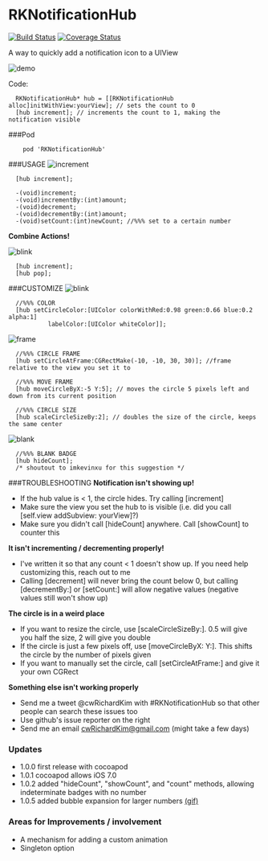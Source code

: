 RKNotificationHub
=================

[![Build Status](https://travis-ci.org/cevitcejbo/RKNotificationHub.svg?branch=master)](https://travis-ci.org/cevitcejbo/RKNotificationHub)
[![Coverage Status](https://coveralls.io/repos/cevitcejbo/RKNotificationHub/badge.svg?branch=master)](https://coveralls.io/r/cevitcejbo/RKNotificationHub?branch=master)

A way to quickly add a notification icon to a UIView

![demo](http://i.imgur.com/SpE2BQv.gif)

Code:
``` objc
  RKNotificationHub* hub = [[RKNotificationHub alloc]initWithView:yourView]; // sets the count to 0
  [hub increment]; // increments the count to 1, making the notification visible
```

###Pod
```
    pod 'RKNotificationHub'
```

###USAGE
![increment](http://i.imgur.com/zpgkNtE.gif)
``` objc
  [hub increment];
```
``` objc
  -(void)increment;
  -(void)incrementBy:(int)amount;
  -(void)decrement;
  -(void)decrementBy:(int)amount;
  -(void)setCount:(int)newCount; //%%% set to a certain number
```

__Combine Actions!__

![blink](http://i.imgur.com/boGyL9T.gif)
``` objc
  [hub increment];
  [hub pop];
```

###CUSTOMIZE
![blink](http://i.imgur.com/Ftbrh87.gif)
``` objc
  //%%% COLOR
  [hub setCircleColor:[UIColor colorWithRed:0.98 green:0.66 blue:0.2 alpha:1] 
           labelColor:[UIColor whiteColor]];
```

![frame](http://i.imgur.com/6w9WaO4.png?1)
```objc
  //%%% CIRCLE FRAME
  [hub setCircleAtFrame:CGRectMake(-10, -10, 30, 30)]; //frame relative to the view you set it to
  
  //%%% MOVE FRAME
  [hub moveCircleByX:-5 Y:5]; // moves the circle 5 pixels left and down from its current position
  
  //%%% CIRCLE SIZE
  [hub scaleCircleSizeBy:2]; // doubles the size of the circle, keeps the same center
```

![blank](http://i.imgur.com/rhiKOPH.png)
``` objc
  //%%% BLANK BADGE
  [hub hideCount];
  /* shoutout to imkevinxu for this suggestion */
```


###TROUBLESHOOTING
**Notification isn't showing up!**
* If the hub value is < 1, the circle hides.  Try calling [increment]
* Make sure the view you set the hub to is visible (i.e. did you call [self.view addSubview: yourView]?)
* Make sure you didn't call [hideCount] anywhere. Call [showCount] to counter this

**It isn't incrementing / decrementing properly!**
* I've written it so that any count < 1 doesn't show up. If you need help customizing this, reach out to me
* Calling [decrement] will never bring the count below 0, but calling [decrementBy:] or [setCount:] will allow negative values (negative values still won't show up)

**The circle is in a weird place**
* If you want to resize the circle, use [scaleCircleSizeBy:]. 0.5 will give you half the size, 2 will give you double
* If the circle is just a few pixels off, use [moveCircleByX: Y:]. This shifts the circle by the number of pixels given
* If you want to manually set the circle, call [setCircleAtFrame:] and give it your own CGRect

**Something else isn't working properly**
* Send me a tweet @cwRichardKim with #RKNotificationHub so that other people can search these issues too
* Use github's issue reporter on the right
* Send me an email cwRichardKim@gmail.com (might take a few days)


### Updates
* 1.0.0 first release with cocoapod
* 1.0.1 cocoapod allows iOS 7.0
* 1.0.2 added "hideCount", "showCount", and "count" methods, allowing indeterminate badges with no number
* 1.0.5 added bubble expansion for larger numbers [(gif)](http://i.imgur.com/cpQuShT.gif)

### Areas for Improvements / involvement
* A mechanism for adding a custom animation
* Singleton option
